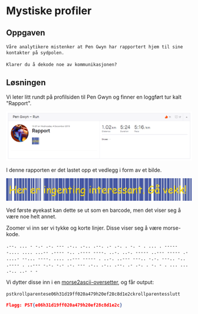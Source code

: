 # Mystiske profiler

## Oppgaven

    Våre analytikere mistenker at Pen Gwyn har rapportert hjem til sine kontakter på sydpolen.

    Klarer du å dekode noe av kommunikasjonen?

## Løsningen

Vi leter litt rundt på profilsiden til Pen Gwyn og finner en loggført tur kalt "Rapport".

![./assets/screen1](./assets/screen1.png)

I denne rapporten er det lastet opp et vedlegg i form av et bilde.

![Bilde av cipher](./assets/9LY4dKttsJm6XWJ1p-sgP7VnrV_xDTRGkDMb4neRly8-2048x247.jpg)

Ved første øyekast kan dette se ut som en barcode, men det viser seg å være noe helt annet.

Zoomer vi inn ser vi tykke og korte linjer. Disse viser seg å være morse-kode.

`.--. ... - -.- .-. --- .-.. .-.. .--. .- .-. . -. - . ... . ----- -.... .... ...-- .---- -.. .---- ----. ..-. ..-. ----- ..--- ----- .- ....- --... ----. .... ..--- ----- . ..-. ..--- ---.. -.-. ---.. -.. .---- . ..--- -.-. -.- .-. --- .-.. .-.. .--. .- .-. . -. - . ... ... .-.. ..- - -`

Vi dytter disse inn i en [morse2ascii-oversetter](http://www.unit-conversion.info/texttools/morse-code/), og får output:

`pstkrollparentese06h31d19ff020a479h20ef28c8d1e2ckrollparentesslutt`

```json
Flagg: PST{e06h31d19ff020a479h20ef28c8d1e2c}
```
